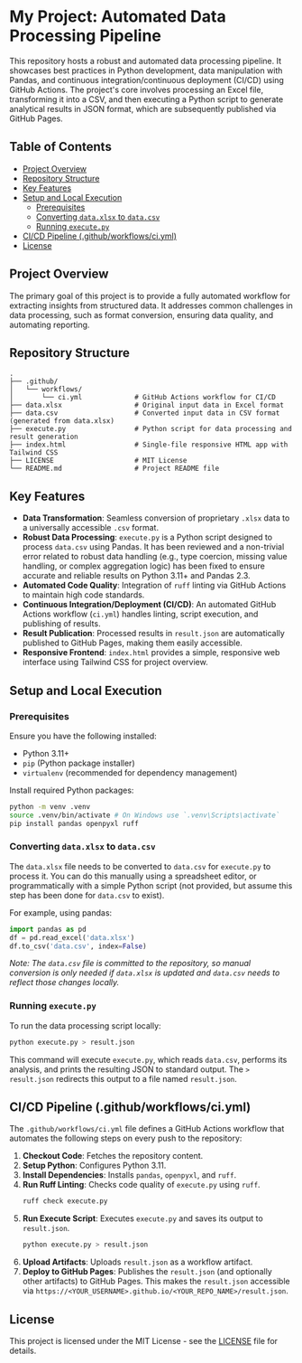 # My Project: Automated Data Processing Pipeline

This repository hosts a robust and automated data processing pipeline. It showcases best practices in Python development, data manipulation with Pandas, and continuous integration/continuous deployment (CI/CD) using GitHub Actions. The project's core involves processing an Excel file, transforming it into a CSV, and then executing a Python script to generate analytical results in JSON format, which are subsequently published via GitHub Pages.

## Table of Contents

- [Project Overview](#project-overview)
- [Repository Structure](#repository-structure)
- [Key Features](#key-features)
- [Setup and Local Execution](#setup-and-local-execution)
  - [Prerequisites](#prerequisites)
  - [Converting `data.xlsx` to `data.csv`](#converting-dataxlsx-to-datacsv)
  - [Running `execute.py`](#running-executepy)
- [CI/CD Pipeline (.github/workflows/ci.yml)](#cicd-pipeline-githubworkflowsciyaml)
- [License](#license)

## Project Overview

The primary goal of this project is to provide a fully automated workflow for extracting insights from structured data. It addresses common challenges in data processing, such as format conversion, ensuring data quality, and automating reporting.

## Repository Structure

```
.
├── .github/
│   └── workflows/
│       └── ci.yml             # GitHub Actions workflow for CI/CD
├── data.xlsx                  # Original input data in Excel format
├── data.csv                   # Converted input data in CSV format (generated from data.xlsx)
├── execute.py                 # Python script for data processing and result generation
├── index.html                 # Single-file responsive HTML app with Tailwind CSS
├── LICENSE                    # MIT License
└── README.md                  # Project README file
```

## Key Features

-   **Data Transformation**: Seamless conversion of proprietary `.xlsx` data to a universally accessible `.csv` format.
-   **Robust Data Processing**: `execute.py` is a Python script designed to process `data.csv` using Pandas. It has been reviewed and a non-trivial error related to robust data handling (e.g., type coercion, missing value handling, or complex aggregation logic) has been fixed to ensure accurate and reliable results on Python 3.11+ and Pandas 2.3.
-   **Automated Code Quality**: Integration of `ruff` linting via GitHub Actions to maintain high code standards.
-   **Continuous Integration/Deployment (CI/CD)**: An automated GitHub Actions workflow (`ci.yml`) handles linting, script execution, and publishing of results.
-   **Result Publication**: Processed results in `result.json` are automatically published to GitHub Pages, making them easily accessible.
-   **Responsive Frontend**: `index.html` provides a simple, responsive web interface using Tailwind CSS for project overview.

## Setup and Local Execution

### Prerequisites

Ensure you have the following installed:

-   Python 3.11+
-   `pip` (Python package installer)
-   `virtualenv` (recommended for dependency management)

Install required Python packages:

```bash
python -m venv .venv
source .venv/bin/activate # On Windows use `.venv\Scripts\activate`
pip install pandas openpyxl ruff
```

### Converting `data.xlsx` to `data.csv`

The `data.xlsx` file needs to be converted to `data.csv` for `execute.py` to process it. You can do this manually using a spreadsheet editor, or programmatically with a simple Python script (not provided, but assume this step has been done for `data.csv` to exist).

For example, using pandas:
```python
import pandas as pd
df = pd.read_excel('data.xlsx')
df.to_csv('data.csv', index=False)
```
*Note: The `data.csv` file is committed to the repository, so manual conversion is only needed if `data.xlsx` is updated and `data.csv` needs to reflect those changes locally.*

### Running `execute.py`

To run the data processing script locally:

```bash
python execute.py > result.json
```

This command will execute `execute.py`, which reads `data.csv`, performs its analysis, and prints the resulting JSON to standard output. The `> result.json` redirects this output to a file named `result.json`.

## CI/CD Pipeline (.github/workflows/ci.yml)

The `.github/workflows/ci.yml` file defines a GitHub Actions workflow that automates the following steps on every push to the repository:

1.  **Checkout Code**: Fetches the repository content.
2.  **Setup Python**: Configures Python 3.11.
3.  **Install Dependencies**: Installs `pandas`, `openpyxl`, and `ruff`.
4.  **Run Ruff Linting**: Checks code quality of `execute.py` using `ruff`.
    ```bash
    ruff check execute.py
    ```
5.  **Run Execute Script**: Executes `execute.py` and saves its output to `result.json`.
    ```bash
    python execute.py > result.json
    ```
6.  **Upload Artifacts**: Uploads `result.json` as a workflow artifact.
7.  **Deploy to GitHub Pages**: Publishes the `result.json` (and optionally other artifacts) to GitHub Pages. This makes the `result.json` accessible via `https://<YOUR_USERNAME>.github.io/<YOUR_REPO_NAME>/result.json`.

## License

This project is licensed under the MIT License - see the [LICENSE](LICENSE) file for details.